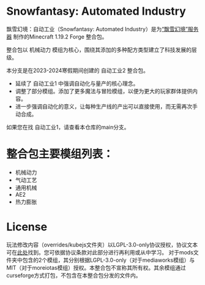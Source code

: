 # Snowfantasy: Automated Industry
飘雪幻境：自动工业（Snowfantasy: Automated Industry）是为[“飘雪幻境”服务器](https://play.mcmod.cn/sv20185965.html) 制作的Minecraft 1.19.2 Forge 整合包。

整合包以 机械动力 模组为核心，围绕其添加的多种配方类型建立了科技发展的层级。

本分支是在2023-2024寒假期间创建的 自动工业2 整合包。
 - 延续了 自动工业1 中强调自动化与量产的核心理念。
 - 调整了部分模组。添加了更多魔法与冒险模组，以便为更大的玩家群体提供内容。
 - 进一步强调自动化的意义，让每种生产线的产出可以直接使用，而无需再次手动合成。

如果您在找 自动工业1，请查看本仓库的main分支。

# 整合包主要模组列表：
 - 机械动力
 - 气动工艺
 - 通用机械
 - AE2
 - 热力膨胀
 
# License
玩法修改内容（overrides/kubejs文件夹）以LGPL-3.0-only协议授权，协议文本可在[此处](https://www.gnu.org/licenses/lgpl-3.0-standalone.html)找到。您可依据协议条款对此部分进行再利用或从中学习。
对于mods文件夹中包含的2个模组，其分别根据LGPL-3.0-only（对于mediaworks模组）与MIT（对于moreiotas模组）授权。本整合包不宣称其所有权。其余模组通过curseforge方式打包，不包含在本整合包分发的文件内。

